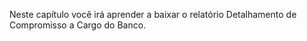 Neste capítulo você irá aprender a baixar o relatório  Detalhamento de Compromisso a Cargo do Banco.